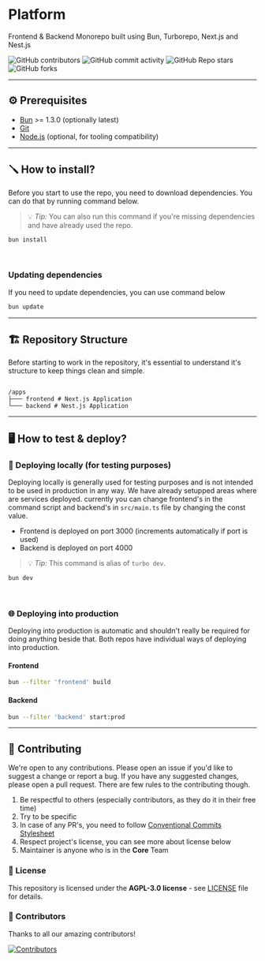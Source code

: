 # Platform

Frontend & Backend Monorepo built using Bun, Turborepo, Next.js and Nest.js

![GitHub contributors](https://img.shields.io/github/contributors/jakofakt-cz/platform)
![GitHub commit activity](https://img.shields.io/github/commit-activity/w/jakofakt-cz/platform)
![GitHub Repo stars](https://img.shields.io/github/stars/jakofakt-cz/platform?style=flat)
![GitHub forks](https://img.shields.io/github/forks/jakofakt-cz/platform?style=flat)

---

## ⚙️ Prerequisites

- [Bun](https://bun.sh) >= 1.3.0 (optionally latest)
- [Git](https://git-scm.com/)
- [Node.js](https://nodejs.org/) (optional, for tooling compatibility)

---

## 🪛 How to install?

Before you start to use the repo, you need to download dependencies.
You can do that by running command below.

> 💡 *Tip:* You can also run this command if you're missing dependencies and have already used the repo.

```bash
bun install
```

&nbsp;
### Updating dependencies
If you need to update dependencies, you can use command below

```bash
bun update
```

---

## 🏗️ Repository Structure

Before starting to work in the repository, it's essential to understand it's structure to keep things clean and simple.

```

/apps
├─── frontend # Next.js Application
└─── backend # Nest.js Application
```

---

## 🖥️ How to test & deploy?

### 🧪 Deploying locally (for testing purposes)

Deploying locally is generally used for testing purposes and is not intended to be used in production in any way. 
We have already setupped areas where are services deployed. currently you can change frontend's in the command script and backend's in `src/main.ts` file by changing the const value.

- Frontend is deployed on port 3000 (increments automatically if port is used)
- Backend is deployed on port 4000

> 💡 *Tip:* This command is alias of `turbo dev`.
> 
```bash
bun dev
```

&nbsp;

### 🌐 Deploying into production

Deploying into production is automatic and shouldn't really be required for doing anything beside that. 
Both repos have individual ways of deploying into production.

#### Frontend

```bash
bun --filter 'frontend' build
```

#### Backend

```bash
bun --filter 'backend' start:prod
```

---

## 🤝 Contributing
We're open to any contributions. Please open an issue if you'd like to suggest a change or report a bug.
If you have any suggested changes, please open a pull request. There are few rules to the contributing though.

1. Be respectful to others (especially contributors, as they do it in their free time)
2. Try to be specific
3. In case of any PR's, you need to follow [Conventional Commits Stylesheet](https://gist.github.com/qoomon/5dfcdf8eec66a051ecd85625518cfd13)
4. Respect project's license, you can see more about license below
5. Maintainer is anyone who is in the **Core** Team

### 🧾 License
This repository is licensed under the **AGPL-3.0 license** - see [LICENSE](./LICENSE) file for details. 

### 🙌 Contributors
Thanks to all our amazing contributors!

[![Contributors](https://contrib.rocks/image?repo=jakofakt-cz/platform)](https://github.com/jakofakt-cz/platform/graphs/contributors)